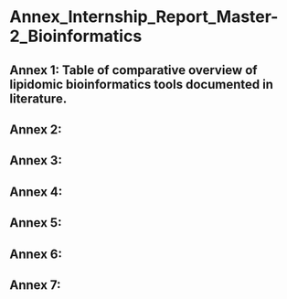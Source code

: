 # Annex_Internship_Report_Master-2_Bioinformatics

## Annex 1: Table of comparative overview of lipidomic bioinformatics tools documented in literature. 
## Annex 2: 
## Annex 3:
## Annex 4:
## Annex 5:
## Annex 6:
## Annex 7: 
